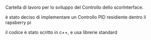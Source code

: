 Cartella di lavoro per lo sviluppo del Controllo dello scorInterface.

è stato deciso di implementare un Controllo PID residiente dentro il rapsberry pi

il codice è stato scritto in c++, e usa librerie standard
